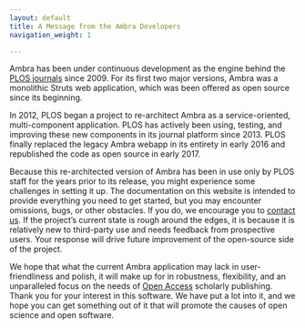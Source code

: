 ```yaml
---
layout: default
title: A Message from the Ambra Developers
navigation_weight: 1

---
```


Ambra has been under continuous development as the engine behind the [PLOS
journals][journals] since 2009. For its first two major versions, Ambra was a
monolithic Struts web application, which was been offered as open source since
its beginning.

In 2012, PLOS began a project to re-architect Ambra as a service-oriented,
multi-component application. PLOS has actively been using, testing, and
improving these new components in its journal platform since 2013. PLOS finally
replaced the legacy Ambra webapp in its entirety in early 2016 and republished
the code as open source in early 2017.

Because this re-architected version of Ambra has been in use only by PLOS staff
for the years prior to its release, you might experience some challenges in
setting it up. The documentation on this website is intended to provide
everything you need to get started, but you may encounter omissions, bugs, or
other obstacles. If you do, we encourage you to [contact us][email]. If the
project’s current state is rough around the edges, it is because it is
relatively new to third-party use and needs feedback from prospective users.
Your response will drive future improvement of the open-source side of the
project.

We hope that what the current Ambra application may lack in user-friendliness
and polish, it will make up for in robustness, flexibility, and an unparalleled
focus on the needs of [Open Access][oa] scholarly publishing. Thank you for
your interest in this software. We have put a lot into it, and we hope you can
get something out of it that will promote the causes of open science and open
software.

  [journals]: http://journals.plos.org/
  [email]:    mailto:dev@ambraproject.org
  [oa]:       https://www.plos.org/open-access/
